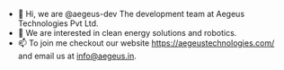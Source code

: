 - 👋 Hi, we are @aegeus-dev The development team at Aegeus Technologies Pvt Ltd.
- 👀 We are interested in clean energy solutions and robotics.
- 📫 To join me checkout our website https://aegeustechnologies.com/ and email us at info@aegeus.in.

